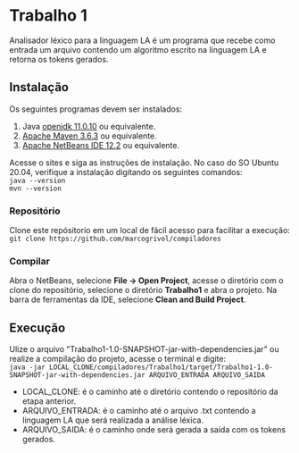 # Trabalho 1

Analisador léxico para a linguagem LA é um programa que recebe como entrada um arquivo contendo um algoritmo escrito na linguagem LA e retorna os tokens gerados.

## Instalação
Os seguintes programas devem ser instalados:
1. Java [openjdk 11.0.10](https://openjdk.java.net/) ou equivalente.
2. [Apache Maven 3.6.3](https://maven.apache.org/) ou equivalente.
3. [Apache NetBeans IDE 12.2](https://netbeans.apache.org/) ou equivalente.

Acesse o sites e siga as instruções de instalação. No caso do SO Ubuntu 20.04, verifique a instalação digitando os seguintes comandos:\
``
java --version
``\
``
mvn --version
``
### Repositório
Clone este repósitorio em um local de fácil acesso para facilitar a execução: ``git clone https://github.com/marcogrivol/compiladores``

### Compilar
Abra o NetBeans, selecione **File → Open Project**, acesse o diretório com o clone do repositório, selecione o diretório **Trabalho1** e abra o projeto.
Na barra de ferramentas da IDE, selecione **Clean and Build Project**.

## Execução
Ulize o arquivo "Trabalho1-1.0-SNAPSHOT-jar-with-dependencies.jar" ou realize a compilação do projeto, acesse o terminal e digite: \
``java -jar LOCAL_CLONE/compiladores/Trabalho1/target/Trabalho1-1.0-SNAPSHOT-jar-with-dependencies.jar ARQUIVO_ENTRADA ARQUIVO_SAIDA``
* LOCAL_CLONE: é o caminho até o diretório contendo o repositório da etapa anterior.
* ARQUIVO_ENTRADA: é o caminho até o arquivo .txt contendo a linguagem LA que será realizada a análise léxica.
* ARQUIVO_SAIDA: é o caminho onde será gerada a saída com os tokens gerados.
